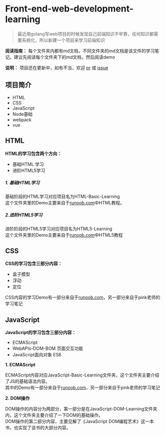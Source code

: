 # Front-end-web-development-learning

> 最近用golang写web项目的时候发现自己前端知识不牢靠，任何知识都需要系统化，所以新建一个项目来学习前端知识

**阅读指南：** 每个文件夹内都有md文档，不同文件夹的md文档是该文件的学习笔记。建议先阅读每个文件夹下的md文档，然后阅读demo

**说明：** 项目还在更新中，如有不当，欢迎 [pr](https://github.com/lesenelir/Front-end-web-development-learning/pulls) 或 [issue](https://github.com/lesenelir/Front-end-web-development-learning/issues)

## 项目简介
- HTML
- CSS
- JavaScript
- Node基础
- webpack
- vue

## HTML
**HTML的学习包含两个方向：**   

- 基础HTML 学习
- 进阶HTML5学习 

#####  1. 基础HTML学习
基础阶段的HTML学习对应项目名为HTML-Basic-Learning  
这个文件夹里的Demo主要来自于[runoob.com](https://www.runoob.com/html/html-tutorial.html)中HTML教程。


##### 2.进阶HTML5学习
进阶阶段的HTML5学习对应项目名为HTML5-Learning  
这个文件夹里的Demo主要来自于[runoob.com](https://www.runoob.com/html/html5-intro.html)中HTML5教程

## CSS
**CSS的学习包含三部分内容：**

- 盒子模型
- 浮动
- 定位

CSS内容的学习Demo有一部分来自于[runoob.com](https://www.runoob.com/css/css-tutorial.html)，另一部分来自于pink老师的学习笔记

## JavaScript
**JavaScript的学习包含三部分内容：**

- ECMAScript
- WebAPIs-DOM-BOM 页面交互功能
- JavaScript面向对象 ES6

**1. ECMAScript**
    
ECMAScript内容对应JavaScript-Basic-Learning文件夹，这个文件夹主要介绍了JS的基础语法内容。   
其中的Demo有一部分来自于[runoob.com](https://www.runoob.com/js/js-tutorial.html)，另一部分来自于pink老师的学习笔记    

**2. DOM操作**

DOM操作的内容分为两部分，第一部分是在JavaScript-DOM-Learning文件夹内，这个文件夹主要介绍了一下DOM的基础操作。  
DOM操作的第二部分内容，主要见解了《JavaScript DOM编程艺术》这一本书，也实现了该书的大部分内容。

